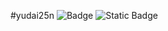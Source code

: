 #yudai25n
![Badge](https://cp-logo.vercel.app/atcoder/yudai25n)
![Static Badge](https://img.shields.io/badge/X-%40gcc_yudai25n-blue?link=https%3A%2F%2Ftwitter.com%2Fgcc_yudai25n)

<!--
**neko3141592/neko3141592** is a ✨ _special_ ✨ repository because its `README.md` (this file) appears on your GitHub profile.

Here are some ideas to get you started:

- 🔭 I’m currently working on ...
- 🌱 I’m currently learning ...
- 👯 I’m looking to collaborate on ...
- 🤔 I’m looking for help with ...
- 💬 Ask me about ...
- 📫 How to reach me: ...
- 😄 Pronouns: ...
- ⚡ Fun fact: ...
-->
